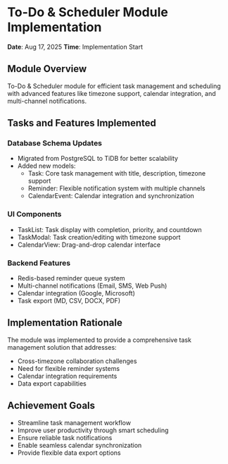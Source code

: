 # To-Do & Scheduler Module Implementation

**Date**: Aug 17, 2025
**Time**: Implementation Start

## Module Overview
To-Do & Scheduler module for efficient task management and scheduling with advanced features like timezone support, calendar integration, and multi-channel notifications.

## Tasks and Features Implemented

### Database Schema Updates
- Migrated from PostgreSQL to TiDB for better scalability
- Added new models:
  - Task: Core task management with title, description, timezone support
  - Reminder: Flexible notification system with multiple channels
  - CalendarEvent: Calendar integration and synchronization

### UI Components
- TaskList: Task display with completion, priority, and countdown
- TaskModal: Task creation/editing with timezone support
- CalendarView: Drag-and-drop calendar interface

### Backend Features
- Redis-based reminder queue system
- Multi-channel notifications (Email, SMS, Web Push)
- Calendar integration (Google, Microsoft)
- Task export (MD, CSV, DOCX, PDF)

## Implementation Rationale
The module was implemented to provide a comprehensive task management solution that addresses:
- Cross-timezone collaboration challenges
- Need for flexible reminder systems
- Calendar integration requirements
- Data export capabilities

## Achievement Goals
- Streamline task management workflow
- Improve user productivity through smart scheduling
- Ensure reliable task notifications
- Enable seamless calendar synchronization
- Provide flexible data export options